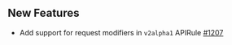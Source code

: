 ## New Features

- Add support for request modifiers in `v2alpha1` APIRule [#1207](https://github.com/kyma-project/api-gateway/pull/1207)

